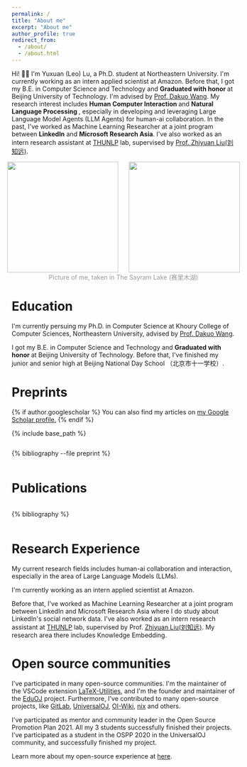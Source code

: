 ```yaml
---
permalink: /
title: "About me"
excerpt: "About me"
author_profile: true
redirect_from: 
  - /about/
  - /about.html
---
```


Hi! 👋🏻 I'm Yuxuan (Leo) Lu, a Ph.D. student at Northeastern University. 
I'm currently working as an intern applied scientist at Amazon.
Before that, I got my B.E. in Computer Science and Technology and <b> Graduated with honor </b> at Beijing University of Technology. I'm advised by [Prof. Dakuo Wang](https://www.dakuowang.com/). My research interest includes <b> Human Computer Interaction </b> and <b> Natural Language Processing </b>, especially in developing and leveraging Large Language Model Agents (LLM Agents) for human-ai collaboration.
In the past, I've worked as Machine Learning Researcher at a joint program between **LinkedIn** and **Microsoft Research Asia**. I've also worked as an intern research assistant at [THUNLP](https://nlp.csai.tsinghua.edu.cn/) lab, supervised by [Prof. Zhiyuan Liu(刘知远)](http://nlp.csai.tsinghua.edu.cn/~lzy/).


<div style="display: flex; justify-content: center; width: 100%; column-gap: 24px;">
  <img src="/images/holding_shark.jpg" width="250px" />
  <img src="/images/holding_camera.jpg" width="250px" />
</div>
<div style="display: flex; justify-content: center; width: 100%; column-gap: 24px; color: rgba(1,1,1,0.4)">
  Picture of me, taken in The Sayram Lake (赛里木湖)
</div>

Education
=====
I'm currently persuing my Ph.D. in Computer Science at Khoury College of Computer Sciences, Northeastern University, advised by [Prof. Dakuo Wang](https://www.dakuowang.com/).

I got my B.E. in Computer Science and Technology and <b> Graduated with honor </b> at Beijing University of Technology. Before that, I've finished my junior and senior high at Beijing National Day School （北京市十一学校）.

Preprints
======
{% if author.googlescholar %}
  You can also find my articles on <u><a href="{{author.googlescholar}}">my Google Scholar profile</a>.</u>
{% endif %}

{% include base_path %}

<div class="publications" style="max-height: 80vh; overflow-y: auto">

{% bibliography --file preprint %}

</div>

Publications
======

<div class="publications" style="max-height: 80vh; overflow-y: auto">

{% bibliography %}

</div>

Research Experience
=====
My current research fields includes human-ai collaboration and interaction, especially in the area of Large Language Models (LLMs).

I'm currently working as an intern applied scientist at Amazon.

Before that, I've worked as Machine Learning Researcher at a joint program between LinkedIn and Microsoft Research Asia where I do study about LinkedIn's social network data. I've also worked as an intern research assistant at [THUNLP](https://nlp.csai.tsinghua.edu.cn/) lab, supervised by Prof. [Zhiyuan Liu(刘知远)](http://nlp.csai.tsinghua.edu.cn/~lzy/). My research area there includes Knowledge Embedding.

Open source communities
=====
I've participated in many open-source communities. I'm the maintainer of the VSCode extension [LaTeX-Utilities](https://github.com/tecosaur/LaTeX-Utilities), and I'm the founder and maintainer of the [EduOJ](https://github.com/eduoj) project. Furthermore, I've contributed to many open-source projects, like [GitLab](https://gitlab.com/gitlab-org/gitlab/-/merge_requests/20603), [UniversalOJ](https://github.com/UniversalOJ/UOJ-System), [OI-Wiki](https://github.com/OI-wiki/OI-wiki/), [nix](https://github.com/nix-rust/nix/) and others.

I've participated as mentor and community leader in the Open Source Promotion Plan 2021. All my 3 students successfully finished their projects. I've participated as a student in the OSPP 2020 in the UniversalOJ community, and successfully finished my project.

Learn more about my open-source experience at [here](/open_source).

